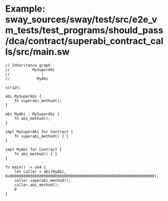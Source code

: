 # Example: sway_sources/sway/test/src/e2e_vm_tests/test_programs/should_pass/dca/contract/superabi_contract_calls/src/main.sw

```sway
// Inheritance graph
//          MySuperAbi
//              |
//            MyAbi

script;

abi MySuperAbi {
    fn superabi_method();
}

abi MyAbi : MySuperAbi {
    fn abi_method();
}

impl MySuperAbi for Contract {
    fn superabi_method() { }
}

impl MyAbi for Contract {
    fn abi_method() { }
}

fn main() -> u64 {
    let caller = abi(MyAbi, 0x0000000000000000000000000000000000000000000000000000000000000000);
    caller.superabi_method();
    caller.abi_method();
    0
}

```
